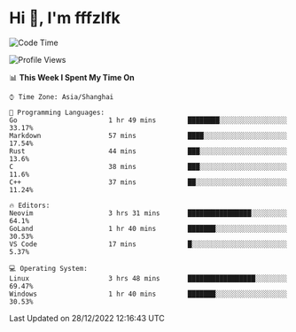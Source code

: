 # Hi 👋, I'm fffzlfk

<!--START_SECTION:waka-->
![Code Time](http://img.shields.io/badge/Code%20Time-5%20hrs%2030%20mins-blue)

![Profile Views](http://img.shields.io/badge/Profile%20Views-112-blue)

📊 **This Week I Spent My Time On** 

```text
⌚︎ Time Zone: Asia/Shanghai

💬 Programming Languages: 
Go                       1 hr 49 mins        ████████░░░░░░░░░░░░░░░░░   33.17% 
Markdown                 57 mins             ████░░░░░░░░░░░░░░░░░░░░░   17.54% 
Rust                     44 mins             ███░░░░░░░░░░░░░░░░░░░░░░   13.6% 
C                        38 mins             ███░░░░░░░░░░░░░░░░░░░░░░   11.6% 
C++                      37 mins             ██░░░░░░░░░░░░░░░░░░░░░░░   11.24%

🔥 Editors: 
Neovim                   3 hrs 31 mins       ████████████████░░░░░░░░░   64.1% 
GoLand                   1 hr 40 mins        ███████░░░░░░░░░░░░░░░░░░   30.53% 
VS Code                  17 mins             █░░░░░░░░░░░░░░░░░░░░░░░░   5.37%

💻 Operating System: 
Linux                    3 hrs 48 mins       █████████████████░░░░░░░░   69.47% 
Windows                  1 hr 40 mins        ███████░░░░░░░░░░░░░░░░░░   30.53%

```


 Last Updated on 28/12/2022 12:16:43 UTC
<!--END_SECTION:waka-->
